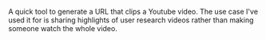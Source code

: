 A quick tool to generate a URL that clips a Youtube video. The use case I've used it for is sharing highlights of user research videos rather than making someone watch the whole video.